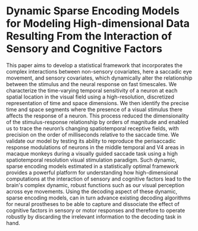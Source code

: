 # Dynamic Sparse Encoding Models for Modeling High-dimensional Data Resulting From the Interaction of Sensory and Cognitive Factors

This paper aims to develop a statistical framework that incorporates the complex interactions between non-sensory covariates, here a saccadic eye movement, and sensory covariates, which dynamically alter the relationship between the stimulus and the neural response on fast timescales. We characterize the time-varying temporal sensitivity of a neuron at each spatial location in the visual field using a high-resolution, discretized representation of time and space dimensions. We then identify the precise time and space segments where the presence of a visual stimulus there affects the response of a neuron. This process reduced the dimensionality of the stimulus-response relationship by orders of magnitude and enabled us to trace the neuron’s changing spatiotemporal receptive fields, with precision on the order of milliseconds relative to the saccade time. We validate our model by testing its ability to reproduce the perisaccadic response modulations of neurons in the middle temporal and V4 areas in macaque monkeys during a visually guided saccade task using a high spatiotemporal resolution visual stimulation paradigm. Such dynamic, sparse encoding models estimated in a statistically optimal framework provides a powerful platform for understanding how high-dimensional computations at the interaction of sensory and cognitive factors lead to the brain's complex dynamic, robust functions such as our visual perception across eye movements. Using the decoding aspect of these dynamic, sparse encoding models, can in turn advance existing decoding algorithms for neural prostheses to be able to capture and dissociate the effect of cognitive factors in sensory or motor responses and therefore to operate robustly by discarding the irrelevant information to the decoding task in hand.
